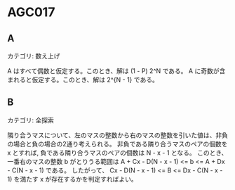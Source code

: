 # AGC017

## A
カテゴリ: 数え上げ

A はすべて偶数と仮定する。このとき、解は  (1 - P) 2^N である。
A に奇数が含まれると仮定する。このとき、解は 2^{N - 1} である。

## B
カテゴリ: 全探索

隣り合うマスについて、左のマスの整数から右のマスの整数を引いた値は、非負の場合と負の場合の2通り考えられる。
非負である隣り合うマスのペアの個数を x とすれば, 負である隣り合うマスのペアの個数は N - x - 1 となる。
このとき、 一番右のマスの整数 b がとりうる範囲は A + Cx - D(N - x - 1) <= b <= A + Dx - C(N - x - 1) である。
したがって、 Cx - D(N - x - 1) <= B <= Dx - C(N - x - 1) を満たす x が存在するかを判定すればよい。
